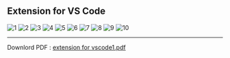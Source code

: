 Extension for VS Code
---
![1](https://github.com/user-attachments/assets/f62420f6-711e-4343-990b-e163a41ae98e)
![2](https://github.com/user-attachments/assets/278d3298-15b1-4bac-8af4-59e23c631f68)
![3](https://github.com/user-attachments/assets/ec89462b-8791-432b-9c60-d2839d28033c)
![4](https://github.com/user-attachments/assets/30c5a594-45e1-4de8-b018-2c1bbae738b9)
![5](https://github.com/user-attachments/assets/a85bf776-12b2-427c-8305-d475ed4f6093)
![6](https://github.com/user-attachments/assets/21476e19-49a4-440f-ba5a-345d64f1614d)
![7](https://github.com/user-attachments/assets/9e12bf54-0612-4caf-bd62-ba398f16bd9d)
![8](https://github.com/user-attachments/assets/99ad2454-3a7c-4340-a4e2-d17758e344c4)
![9](https://github.com/user-attachments/assets/451e09b5-0ad4-4964-a6cb-554c4741daad)
![10](https://github.com/user-attachments/assets/94dd618c-be48-4970-87d8-1bb1915e383e)

---

Downlord PDF :
[extension for vscode1.pdf](https://github.com/user-attachments/files/18675465/extension.for.vscode1.pdf)
